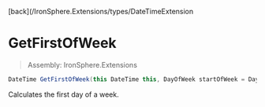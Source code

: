 ﻿

[back](/IronSphere.Extensions/types/DateTimeExtension

# GetFirstOfWeek

> Assembly: IronSphere.Extensions

```csharp
DateTime GetFirstOfWeek(this DateTime this, DayOfWeek startOfWeek = DayOfWeek.Monday)
```

Calculates the first day of a week.

 